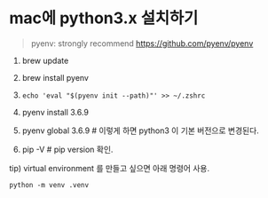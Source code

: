 # mac에 python3.x 설치하기


> pyenv: strongly recommend
> https://github.com/pyenv/pyenv


1. brew update

2. brew install pyenv

3. ```echo 'eval "$(pyenv init --path)"' >> ~/.zshrc```

4. pyenv install 3.6.9

5. pyenv global 3.6.9 # 이렇게 하면 python3 이 기본 버전으로 변경된다.

6. pip -V # pip version 확인.


tip) virtual environment 를 만들고 싶으면 아래 명령어 사용.

```
python -m venv .venv
```
